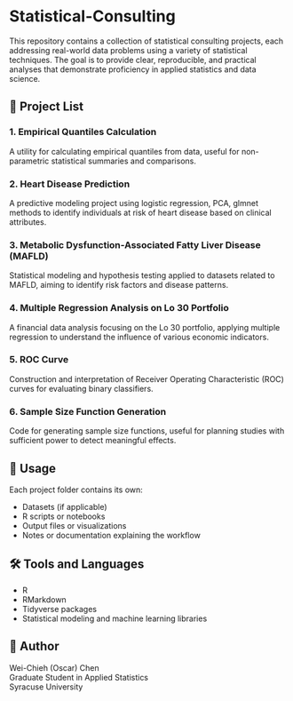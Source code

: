 # Statistical-Consulting

This repository contains a collection of statistical consulting projects, each addressing real-world data problems using a variety of statistical techniques. The goal is to provide clear, reproducible, and practical analyses that demonstrate proficiency in applied statistics and data science.

## 📁 Project List

### 1. Empirical Quantiles Calculation
A utility for calculating empirical quantiles from data, useful for non-parametric statistical summaries and comparisons.

### 2. Heart Disease Prediction
A predictive modeling project using logistic regression, PCA, glmnet methods to identify individuals at risk of heart disease based on clinical attributes.

### 3. Metabolic Dysfunction-Associated Fatty Liver Disease (MAFLD)
Statistical modeling and hypothesis testing applied to datasets related to MAFLD, aiming to identify risk factors and disease patterns.

### 4. Multiple Regression Analysis on Lo 30 Portfolio
A financial data analysis focusing on the Lo 30 portfolio, applying multiple regression to understand the influence of various economic indicators.

### 5. ROC Curve
Construction and interpretation of Receiver Operating Characteristic (ROC) curves for evaluating binary classifiers.

### 6. Sample Size Function Generation
Code for generating sample size functions, useful for planning studies with sufficient power to detect meaningful effects.

## 📌 Usage

Each project folder contains its own:
- Datasets (if applicable)
- R scripts or notebooks
- Output files or visualizations
- Notes or documentation explaining the workflow

## 🛠️ Tools and Languages

- R
- RMarkdown
- Tidyverse packages
- Statistical modeling and machine learning libraries

## 👤 Author

Wei-Chieh (Oscar) Chen  
Graduate Student in Applied Statistics  
Syracuse University
